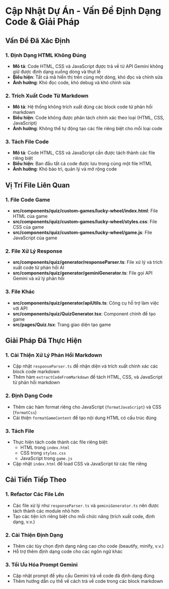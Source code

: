 
# Cập Nhật Dự Án - Vấn Đề Định Dạng Code & Giải Pháp

## Vấn Đề Đã Xác Định

### 1. Định Dạng HTML Không Đúng
- **Mô tả**: Code HTML, CSS và JavaScript được trả về từ API Gemini không giữ được định dạng xuống dòng và thụt lề
- **Biểu hiện**: Tất cả mã hiển thị trên cùng một dòng, khó đọc và chỉnh sửa
- **Ảnh hưởng**: Khó đọc code, khó debug và khó chỉnh sửa

### 2. Trích Xuất Code Từ Markdown
- **Mô tả**: Hệ thống không trích xuất đúng các block code từ phản hồi markdown
- **Biểu hiện**: Code không được phân tách chính xác theo loại (HTML, CSS, JavaScript)
- **Ảnh hưởng**: Không thể tự động tạo các file riêng biệt cho mỗi loại code

### 3. Tách File Code
- **Mô tả**: Code HTML, CSS và JavaScript cần được tách thành các file riêng biệt
- **Biểu hiện**: Ban đầu tất cả code được lưu trong cùng một file HTML
- **Ảnh hưởng**: Khó bảo trì, quản lý và mở rộng code

## Vị Trí File Liên Quan

### 1. File Code Game
- **src/components/quiz/custom-games/lucky-wheel/index.html**: File HTML của game
- **src/components/quiz/custom-games/lucky-wheel/styles.css**: File CSS của game
- **src/components/quiz/custom-games/lucky-wheel/game.js**: File JavaScript của game

### 2. File Xử Lý Response
- **src/components/quiz/generator/responseParser.ts**: File xử lý và trích xuất code từ phản hồi AI
- **src/components/quiz/generator/geminiGenerator.ts**: File gọi API Gemini và xử lý phản hồi

### 3. File Khác
- **src/components/quiz/generator/apiUtils.ts**: Công cụ hỗ trợ làm việc với API
- **src/components/quiz/QuizGenerator.tsx**: Component chính để tạo game
- **src/pages/Quiz.tsx**: Trang giao diện tạo game

## Giải Pháp Đã Thực Hiện

### 1. Cải Thiện Xử Lý Phản Hồi Markdown
- Cập nhật `responseParser.ts` để nhận diện và trích xuất chính xác các block code markdown
- Thêm hàm `extractCodeFromMarkdown` để tách HTML, CSS, và JavaScript từ phản hồi markdown

### 2. Định Dạng Code
- Thêm các hàm format riêng cho JavaScript (`formatJavaScript`) và CSS (`formatCss`)
- Cải thiện `formatGameContent` để tạo nội dung HTML có cấu trúc đúng

### 3. Tách File
- Thực hiện tách code thành các file riêng biệt:
  - HTML trong `index.html`
  - CSS trong `styles.css`
  - JavaScript trong `game.js`
- Cập nhật `index.html` để load CSS và JavaScript từ các file riêng

## Cải Tiến Tiếp Theo

### 1. Refactor Các File Lớn
- Các file xử lý như `responseParser.ts` và `geminiGenerator.ts` nên được tách thành các module nhỏ hơn
- Tạo các tiện ích riêng biệt cho mỗi chức năng (trích xuất code, định dạng, v.v.)

### 2. Cải Thiện Định Dạng
- Thêm các tùy chọn định dạng nâng cao cho code (beautify, minify, v.v.)
- Hỗ trợ thêm định dạng code cho các ngôn ngữ khác

### 3. Tối Ưu Hóa Prompt Gemini
- Cập nhật prompt để yêu cầu Gemini trả về code đã định dạng đúng
- Thêm hướng dẫn cụ thể về cách trả về code trong các block markdown

